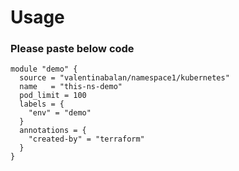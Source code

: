 # Usage

### Please paste below code 
```
module "demo" {
  source = "valentinabalan/namespace1/kubernetes"
  name   = "this-ns-demo"
  pod_limit = 100
  labels = {
    "env" = "demo"
  }
  annotations = {
    "created-by" = "terraform"
  }
}

```

